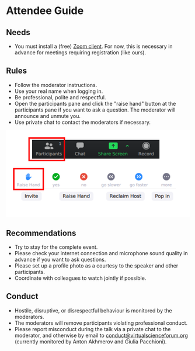 # Attendee Guide

## Needs
* You must install a (free) [Zoom client](https://zoom.us/download). For now, this is necessary in advance for meetings requiring registration (like ours). 

## Rules

* Follow the moderator instructions.
* Use your real name when logging in.
* Be professional, polite and respectful.
* Open the participants pane and click the "raise hand" button at the participants pane if you want to ask a question. The moderator will announce and unmute you.
* Use private chat to contact the moderators if necessary.

![Raise hand button](media/raise_hand.svg)

## Recommendations

* Try to stay for the complete event.
* Please check your internet connection and microphone sound quality in advance if you want to ask questions.
* Please set up a profile photo as a courtesy to the speaker and other participants.
* Coordinate with colleagues to watch jointly if possible.

## Conduct

* Hostile, disruptive, or disrespectful behaviour is monitored by the moderators.
* The moderators will remove participants violating professional conduct.
* Please report misconduct during the talk via a private chat to the moderator, and otherwise by email to conduct@virtualscienceforum.org (currently monitored by Anton Akhmerov and Giulia Pacchioni).

